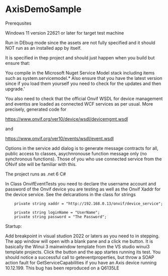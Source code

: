 # AxisDemoSample

Prerequsites

Windows 11 version 22621 or later for target test machine

Run in DEbug mode since the assets are not fully specified and it should NOT run as an installed app by itself.

It is specified in thep project and should just happen when you build but ensure that:

You compile in the Microsoft Nuget Service Model stack including items such as system.servicemodel.* Also ensure that you have the latest version since if you load them yourself you need to check for the updates and then upgrade.'

You also need to check that the official Onvif WSDL for device management and eventss are loaded as connected WCF services as per usual. More precisely, generated code
for

https://www.onvif.org/ver10/device/wsdl/devicemgmt.wsdl

and

https://www.onvif.org/ver10/events/wsdl/event.wsdl

Options in the service add dialog is to generate message contracts for all, public access to classes, asychnronouse function message only (no synchronous functions). Those of you who use connected service
from the ONvif site will be familiar with this.

The project runs as .net 6 C#

In Class OnvifEventTests you need to declare the username account and password of the Onvif device you are testing as well as the Onvif Xaddr for the
device service. See the delcarations in the class for strings

        private string xaddr = "http://192.168.0.13/onvif/device_service";
        
        private string loginName = "UserName";
        private string password = "The Password";

Startup:

Add breakpoint in visual studion 2022 or laters as you need to in stepping. The app window will open with a blank pane and a click me button.
It is basically the Winui 3 mainwindow template from the VS studio winui3 template projects. Click the button and the app startes running its test. You should notice a successful
call to geteventproperties, but throw a SOAP action fault for GetServiceCapabilities if you have an Axis device running 10.12.199. This bug has been reproduced on a Q6135LE

